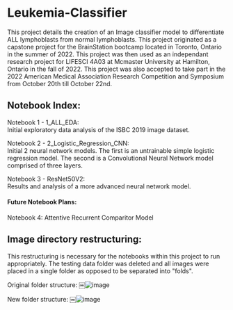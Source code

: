 # Leukemia-Classifier

This project details the creation of an Image classifier model to differentiate ALL lymphoblasts from normal lymphoblasts. This project originated as a capstone project for the BrainStation bootcamp located in Toronto, Ontario in the summer of 2022. This project was then used as an independant research project for LIFESCI 4A03 at Mcmaster University at Hamilton, Ontario in the fall of 2022. This project was also accepted to take part in the 2022 American Medical Association Research Competition and Symposium from October 20th till October 22nd.

## Notebook Index:

Notebook 1 - 1_ALL_EDA:
<br />Initial exploratory data analysis of the ISBC 2019 image dataset.

Notebook 2 - 2_Logistic_Regression_CNN:
<br />Initial 2 neural network models. The first is an untrainable simple logistic regression model. The second is a Convolutional Neural Network model comprised of three layers.

Notebook 3 - ResNet50V2:
<br />Results and analysis of a more advanced neural network model.

#### Future Notebook Plans:

Notebook 4: Attentive Recurrent Comparitor Model

## Image directory restructuring: 

This restructuring is necessary for the notebooks within this project to run appropriately. The testing data folder was deleted and all images were placed in a single folder as opposed to be separated into "folds".

Original folder structure:
￼![image](https://user-images.githubusercontent.com/66500101/180628045-6476cd6b-3dc9-4e68-b585-3407d8865e1c.png)

New folder structure:
￼![image](https://user-images.githubusercontent.com/66500101/180628055-095d6915-c756-48dd-918a-13755a2fe135.png)
